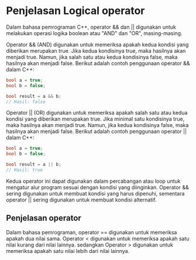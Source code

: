 # Penjelasan Logical operator

Dalam bahasa pemrograman C++, operator && dan || digunakan untuk melakukan operasi logika boolean atau "AND" dan "OR", masing-masing.

Operator && (AND) digunakan untuk memeriksa apakah kedua kondisi yang diberikan merupakan true. Jika kedua kondisinya true, maka hasilnya akan menjadi true. Namun, jika salah satu atau kedua kondisinya false, maka hasilnya akan menjadi false. Berikut adalah contoh penggunaan operator && dalam C++:

```cpp
bool a = true;
bool b = false;

bool result = a && b;
// Hasil: false
```

Operator || (OR) digunakan untuk memeriksa apakah salah satu atau kedua kondisi yang diberikan merupakan true. Jika minimal satu kondisinya true, maka hasilnya akan menjadi true. Namun, jika kedua kondisinya false, maka hasilnya akan menjadi false. Berikut adalah contoh penggunaan operator || dalam C++:

```cpp
bool a = true;
bool b = false;

bool result = a || b;
// Hasil: true
```

Kedua operator ini dapat digunakan dalam percabangan atau loop untuk mengatur alur program sesuai dengan kondisi yang diinginkan. Operator && sering digunakan untuk membuat kondisi yang harus dipenuhi, sementara operator || sering digunakan untuk membuat kondisi alternatif.

## Penjelasan operator

Dalam bahasa pemrograman, operator == digunakan untuk memeriksa apakah dua nilai sama. Operator < digunakan untuk memeriksa apakah satu nilai kurang dari nilai lainnya. sedangkan Operator > digunakan untuk memeriksa apakah satu nilai lebih dari nilai lainnya.
